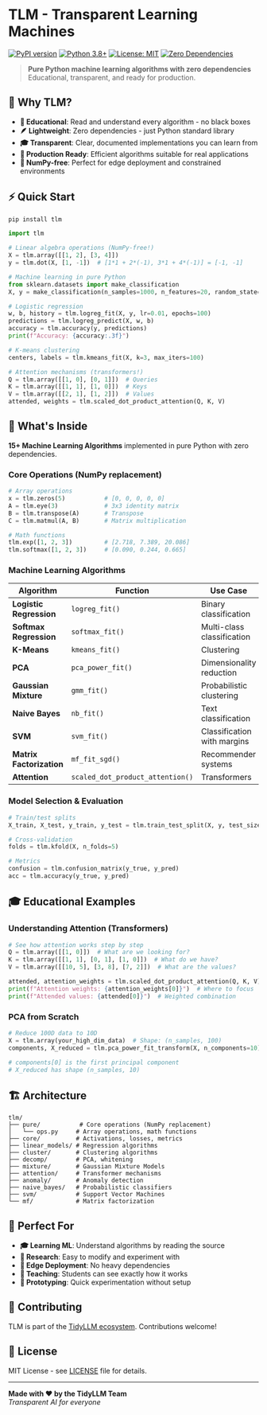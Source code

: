 # TLM - Transparent Learning Machines

[![PyPI version](https://badge.fury.io/py/tlm.svg)](https://badge.fury.io/py/tlm)
[![Python 3.8+](https://img.shields.io/badge/python-3.8+-blue.svg)](https://www.python.org/downloads/)
[![License: MIT](https://img.shields.io/badge/License-MIT-yellow.svg)](https://opensource.org/licenses/MIT)
[![Zero Dependencies](https://img.shields.io/badge/dependencies-zero-green.svg)](https://pypi.org/project/tlm/)

> **Pure Python machine learning algorithms with zero dependencies**  
> Educational, transparent, and ready for production.

## 🎯 Why TLM?

- **🔬 Educational**: Read and understand every algorithm - no black boxes
- **🪶 Lightweight**: Zero dependencies - just Python standard library
- **🎓 Transparent**: Clear, documented implementations you can learn from
- **🚀 Production Ready**: Efficient algorithms suitable for real applications
- **🔧 NumPy-free**: Perfect for edge deployment and constrained environments

## ⚡ Quick Start

```bash
pip install tlm
```

```python
import tlm

# Linear algebra operations (NumPy-free!)
X = tlm.array([[1, 2], [3, 4]])
y = tlm.dot(X, [1, -1])  # [1*1 + 2*(-1), 3*1 + 4*(-1)] = [-1, -1]

# Machine learning in pure Python
from sklearn.datasets import make_classification
X, y = make_classification(n_samples=1000, n_features=20, random_state=42)

# Logistic regression
w, b, history = tlm.logreg_fit(X, y, lr=0.01, epochs=100)
predictions = tlm.logreg_predict(X, w, b)
accuracy = tlm.accuracy(y, predictions)
print(f"Accuracy: {accuracy:.3f}")

# K-means clustering  
centers, labels = tlm.kmeans_fit(X, k=3, max_iters=100)

# Attention mechanisms (transformers!)
Q = tlm.array([[1, 0], [0, 1]])  # Queries
K = tlm.array([[1, 1], [1, 0]])  # Keys  
V = tlm.array([[2, 1], [1, 2]])  # Values
attended, weights = tlm.scaled_dot_product_attention(Q, K, V)
```

## 🧠 What's Inside

**15+ Machine Learning Algorithms** implemented in pure Python with zero dependencies.

### Core Operations (NumPy replacement)
```python
# Array operations
x = tlm.zeros(5)           # [0, 0, 0, 0, 0]
A = tlm.eye(3)             # 3x3 identity matrix
B = tlm.transpose(A)       # Transpose
C = tlm.matmul(A, B)       # Matrix multiplication

# Math functions  
tlm.exp([1, 2, 3])         # [2.718, 7.389, 20.086]
tlm.softmax([1, 2, 3])     # [0.090, 0.244, 0.665]
```

### Machine Learning Algorithms

| Algorithm | Function | Use Case |
|-----------|----------|----------|
| **Logistic Regression** | `logreg_fit()` | Binary classification |
| **Softmax Regression** | `softmax_fit()` | Multi-class classification |
| **K-Means** | `kmeans_fit()` | Clustering |
| **PCA** | `pca_power_fit()` | Dimensionality reduction |
| **Gaussian Mixture** | `gmm_fit()` | Probabilistic clustering |
| **Naive Bayes** | `nb_fit()` | Text classification |
| **SVM** | `svm_fit()` | Classification with margins |
| **Matrix Factorization** | `mf_fit_sgd()` | Recommender systems |
| **Attention** | `scaled_dot_product_attention()` | Transformers |

### Model Selection & Evaluation
```python
# Train/test splits
X_train, X_test, y_train, y_test = tlm.train_test_split(X, y, test_size=0.2)

# Cross-validation
folds = tlm.kfold(X, n_folds=5)

# Metrics
confusion = tlm.confusion_matrix(y_true, y_pred)
acc = tlm.accuracy(y_true, y_pred)
```

## 🎓 Educational Examples

### Understanding Attention (Transformers)
```python
# See how attention works step by step
Q = tlm.array([[1, 0]])  # What are we looking for?
K = tlm.array([[1, 1], [0, 1], [1, 0]])  # What do we have?
V = tlm.array([[10, 5], [3, 8], [7, 2]])  # What are the values?

attended, attention_weights = tlm.scaled_dot_product_attention(Q, K, V)
print(f"Attention weights: {attention_weights[0]}")  # Where to focus
print(f"Attended values: {attended[0]}")  # Weighted combination
```

### PCA from Scratch
```python
# Reduce 100D data to 10D
X = tlm.array(your_high_dim_data)  # Shape: (n_samples, 100)
components, X_reduced = tlm.pca_power_fit_transform(X, n_components=10)

# components[0] is the first principal component
# X_reduced has shape (n_samples, 10)
```

## 🏗️ Architecture

```
tlm/
├── pure/           # Core operations (NumPy replacement)
│   └── ops.py     # Array operations, math functions
├── core/          # Activations, losses, metrics  
├── linear_models/ # Regression algorithms
├── cluster/       # Clustering algorithms
├── decomp/        # PCA, whitening
├── mixture/       # Gaussian Mixture Models
├── attention/     # Transformer mechanisms
├── anomaly/       # Anomaly detection
├── naive_bayes/   # Probabilistic classifiers
├── svm/           # Support Vector Machines
└── mf/            # Matrix factorization
```

## 🎯 Perfect For

- **🎓 Learning ML**: Understand algorithms by reading the source
- **🔬 Research**: Easy to modify and experiment with
- **📱 Edge Deployment**: No heavy dependencies
- **🏫 Teaching**: Students can see exactly how it works
- **🚀 Prototyping**: Quick experimentation without setup

## 🤝 Contributing

TLM is part of the [TidyLLM ecosystem](https://github.com/RudyMartin/TidyLLM). Contributions welcome!

## 📄 License

MIT License - see [LICENSE](LICENSE) file for details.

---

**Made with ❤️ by the TidyLLM Team**  
*Transparent AI for everyone*